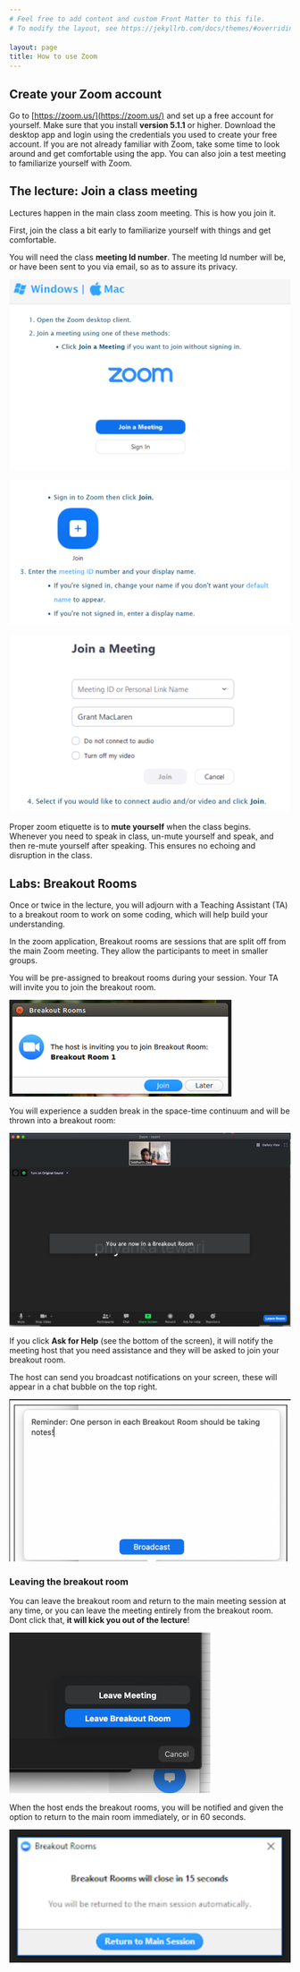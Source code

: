```yaml
---
# Feel free to add content and custom Front Matter to this file.
# To modify the layout, see https://jekyllrb.com/docs/themes/#overriding-theme-defaults

layout: page
title: How to use Zoom
--- 
```


## Create your Zoom account

Go to [https://zoom.us/](https://zoom.us/) and set up a free account for yourself. Make sure that you install **version 5.1.1** or higher. Download the desktop app and login using the credentials you used to create your free account. If you are not already familiar with Zoom, take some time to look around and get comfortable using the app. You can also join a test meeting to familiarize yourself with Zoom.



## The lecture: Join a class meeting

Lectures happen in the main class zoom meeting. This is how you join it.

First, join the class a bit early to familiarize yourself with things and get comfortable.

You will need the class **meeting Id number**. The meeting Id number will be, or have been sent to you via email, so as to assure its privacy.

![](zoom.assets/hgexQdepZfsNcC2-3_Dfaiw4kPnNRa9sW4mnhtPk3ixsjsC-uw5U852jEFuySObmq_alUT705-Ra2teLkH2-Usbm6ASvzbwdTjhSPvfk7XN7g2oMCprND7bpN9doSLu5iUTH_uQ.png)

![](zoom.assets/qwPjjuv8SvOKgNqr_Y0saddso03HIaiRimi6c5-JAsl86hY6AJDjOe_X0b-UsNg-prteqxH8WRp9_L0VnsBLW5Q1YrTZH4y_vYDTZ4aMIRLvbYety_4_AzHLl-WUN3kUkpOCLVQ.png)

![](zoom.assets/ok9dqyaC8IK0Q-WqphXW8CrkEy5-5LOEQoji7auJu7s528VqUadJBCS-9DEGPmd7b23DY1HKoNTMamC4HD8WyPwjkyy94pGv5zbLNp5aiYun-O8Op3Cy-YJ0Awdg9CsyXaMplPo.png)

Proper zoom etiquette is to **mute yourself** when the class begins. Whenever you need to speak in class, un-mute yourself and speak, and then re-mute yourself after speaking. This ensures no echoing and disruption in the class.

## Labs: Breakout Rooms

Once or twice in the lecture, you will adjourn with a Teaching Assistant (TA) to a breakout room to work on some coding, which will help build your understanding.

In the zoom application, Breakout rooms are sessions that are split off from the main Zoom meeting. They allow the participants to meet in smaller groups. 

You will be pre-assigned to breakout rooms during your session.  Your TA will invite you to join the breakout room.

![](zoom.assets/rqDZxoax3Ze3lxg7z1KYxyRrWL3MBriganS7nfnI95NfoEVln_uFHJLLQSu9CRwIAawGjrGdNKgqM-QuJvwdM2v2mH-qU_yfyZBqf3ES9QaOSGkcZXvNbzRHKFxcD1GGIOZDNLE.png) 

You will experience a sudden break in the space-time continuum and will be thrown into a breakout room:

![](zoom.assets/A0fLgr4Dr3pEJkV4k5UPZr5PaiOin1s1LYeTJYhmAyI2E83wapoBSQQ0itzpcG1k4aN4RQJl3o1dTiofnJrnPX0gxCDOC9rqB355JN6rORq8HztEY_-BipxZcEerbc2VT7tWbDU.png)

If you click **Ask for Help** (see the bottom of the screen), it will notify the meeting host that you need assistance and they will be asked to join your breakout room.

The host can send you broadcast notifications on your screen, these will appear in a chat bubble on the top right.

![](zoom.assets/xt_ZR7XoOJoyjvXTVPsuraaAPCvcmLQihsG_kZgI5AZRmrIilZqvh9iU_U-ZXg5LPmTGelA40JqQ8Eb7fVuISo2vs6wKO8YoL1-bxC1ap-KZiJxAhGYq0Qxz-QFiAqsF-2VD-eg.png)



### Leaving the breakout room

You can leave the breakout room and return to the main meeting session at any time, or you can leave the meeting entirely from the breakout room. Dont click that, **it will kick you out of the lecture**!

![](zoom.assets/raPRazo-I_vYaPQDlxRmc6sOZH1WeW2VCVyyKlfFCUFZdkgpbXvE8XBlYF6KxaoF2jpeJ7QWYGfoTPqdR5NVgaiB_tbqs84O2mS0U3zxRw9y8-3N8QgAYXk1bxa621eq9g0K5C0.png)





When the host ends the breakout rooms, you will be notified and given the option to return to the main room immediately, or in 60 seconds.

![](zoom.assets/TC5UB2LlrA286VHE4hEI6D8CoI7u4XP9JseTGfPvCUsZZOsFnWpios4lepyoyuFU75eMvIM6jr_RuP47xJvAJQ0B1tSb6R7U2LkP3Fi6eVvlWkCqr3eU7XNZl2U_st0PZQPGV_8.png)

